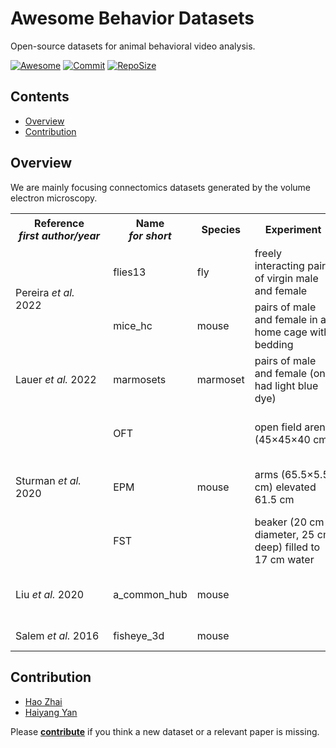 # Awesome Behavior Datasets
Open-source datasets for animal behavioral video analysis.


[![Awesome](https://awesome.re/badge.svg)](https://github.com/topics/awesome)
[![Commit](https://img.shields.io/github/last-commit/JackieZhai/awesome-behavior-datasets)](https://github.com/JackieZhai/awesome-behavior-datasets/commits)
[![RepoSize](https://img.shields.io/github/repo-size/JackieZhai/awesome-behavior-datasets)](https://github.com/JackieZhai/awesome-behavior-datasets/archive/refs/heads/master.zip)


## Contents

* [Overview](https://github.com/JackieZhai/awesome-behavior-datasets#overview)
* [Contribution](https://github.com/JackieZhai/awesome-behavior-datasets#contribution)


## Overview

We are mainly focusing connectomics datasets generated by the volume electron microscopy.

<table>
    <tr>
        <th>&nbsp;&nbsp;&nbsp;&nbsp;&nbsp;&nbsp;&nbsp;Reference&nbsp;&nbsp;&nbsp;&nbsp;&nbsp;&nbsp;&nbsp;<br><i>first author/year</i></th>
        <th>&nbsp;&nbsp;&nbsp;&nbsp;Name&nbsp;&nbsp;&nbsp;&nbsp;<br><i>for short</i></th>
        <th>Species</th>
        <th>&nbsp;&nbsp;&nbsp;&nbsp;Experiment&nbsp;&nbsp;&nbsp;&nbsp;</th>
        <th>Size<br><i>pixel<sup>2</sup></i></th>
        <th>Resolution<br><i>pixel/mm</i></th>
        <th>Length<br><i>d/h/min/s</i></th>
        <th>Rate<br><i>frame/s</i></th>
        <th>Link</th>
        <th>&nbsp;&nbsp;&nbsp;&nbsp;&nbsp;&nbsp;&nbsp;&nbsp;&nbsp;&nbsp;&nbsp;&nbsp;&nbsp;&nbsp;&nbsp;&nbsp;&nbsp;&nbsp;Note&nbsp;&nbsp;&nbsp;&nbsp;&nbsp;&nbsp;&nbsp;&nbsp;&nbsp;&nbsp;&nbsp;&nbsp;&nbsp;&nbsp;&nbsp;&nbsp;&nbsp;&nbsp;</th>
    </tr>
    <tr>
        <td rowspan="2">Pereira <i>et al.</i> 2022</td>
        <td>flies13</td>
        <td>fly</td>
        <td>freely interacting pairs of virgin male and female</td>
        <td>1024x1024</td>
        <td>30.3</td>
        <td>30min</td>
        <td>200</td>
        <td rowspan="2"><a href="https://doi.org/10.17605/OSF.IO/36HAR">data</a><br><a href="https://sleap.ai/datasets">demo</a></td>
        <td>labeled 2,000 frames with a 13 node skeleton</td>
    </tr>
    <tr>
        <td>mice_hc</td>
        <td>mouse</td>
        <td>pairs of male and female in a home cage with bedding</td>
        <td>1280x1024</td>
        <td>1.9</td>
        <td>5min</td>
        <td>40</td>
        <td>labeled 1,474 frames with a 5 node skeleton</td>
    </tr>
    <tr>
        <td>Lauer <i>et al.</i> 2022</td>
        <td>marmosets</td>
        <td>marmoset</td>
        <td>pairs of male and female (one had light blue dye)</td>
        <td>1080x1080</td>
        <td></td>
        <td>9h</td>
        <td>30</td>
        <td><a href="https://benchmark.deeplabcut.org/">data</a></td>
        <td>used 7,600 labeled frames from 40 individuals with 15 body points</td>
    </tr>
    <tr>
        <td rowspan="3">Sturman <i>et al.</i> 2020</td>
        <td>OFT</td>
        <td rowspan="3">mouse</td>
        <td>open field arena (45×45×40 cm)</td>
        <td></td>
        <td></td>
        <td rowspan="2">10min</td>
        <td></td>
        <td rowspan="3"><a href="https://zenodo.org/record/3608658">data</a><br><a href="https://github.com/ETHZ-INS/DLCAnalyzer">labels</a></td>
        <td>distance, time in center, supported rears and unsupported rears were recorded</td>
    </tr>
    <tr>
        <td>EPM</td>
        <td>arms (65.5×5.5 cm) elevated 61.5 cm</td>
        <td></td>
        <td></td>
        <td></td>
        <td>distance, velocity, time in zone (open/closed arms + center) and head dips were recorded</td>
    </tr>
    <tr>
        <td>FST</td>
        <td>beaker (20 cm diameter, 25 cm deep) filled to 17 cm water</td>
        <td></td>
        <td></td>
        <td>6min</td>
        <td></td>
        <td></td>
    </tr>
    <tr>
        <td>Liu <i>et al.</i> 2020</td>
        <td>a_common_hub</td>
        <td>mouse</td>
        <td></td>
        <td></td>
        <td>30</td>
        <td></td>
        <td></td>
        <td></td>
        <td>labeled ~3,000 random and 5,000 continuous masks, also with EEG and EMG recorded</td>
    </tr>
    <tr>
        <td>Salem <i>et al.</i> 2016</td>
        <td>fisheye_3d</td>
        <td>mouse</td>
        <td></td>
        <td></td>
        <td></td>
        <td></td>
        <td></td>
        <td></td>
        <td>labeled 6,500 frames with 4 key-points</td>
    </tr>
</table>


## Contribution

* [Hao Zhai](https://github.com/JackieZhai)
* [Haiyang Yan](https://github.com/Qingjia0226)

Please [**contribute**](https://github.com/JackieZhai/awesome-em-datasets/pulls) if you think a new dataset or a relevant paper is missing.
